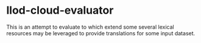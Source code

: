 # llod-cloud-evaluator
This is an attempt to evaluate to which extend some several lexical resources may be leveraged to provide translations for some input dataset.
